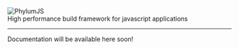 <div class="text-center">
	<img src="/images/header.png" alt="PhylumJS" class="img-fluid">
	<div class="lead">
		High performance build framework for javascript applications
	</div>
	<hr>
	Documentation will be available here soon!
</div>
